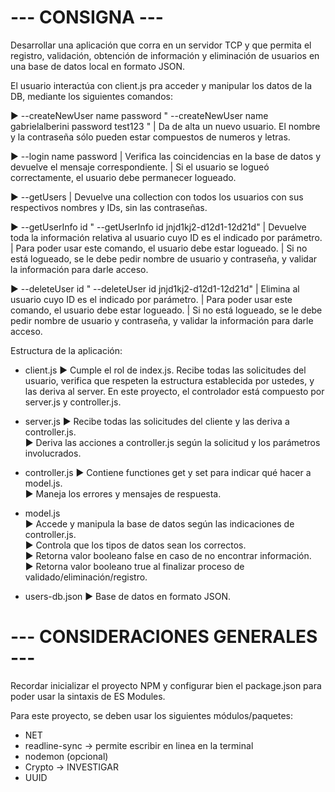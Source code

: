 # --- CONSIGNA ---

Desarrollar una aplicación que corra en un servidor TCP y que permita el registro, validación, obtención de información y eliminación de usuarios en una base de datos local en formato JSON.

El usuario interactúa con client.js pra acceder y manipular los datos de la DB, mediante los siguientes comandos:

► --createNewUser name <username> password <password>
" --createNewUser name gabrielalberini password test123 "
| Da de alta un nuevo usuario. El nombre y la contraseña sólo pueden estar compuestos de numeros y letras.

► --login name <username> password <password>
| Verifica las coincidencias en la base de datos y devuelve el mensaje correspondiente.
| Si el usuario se logueó correctamente, el usuario debe permanecer logueado.

► --getUsers
| Devuelve una collection con todos los usuarios con sus respectivos nombres y IDs, sin las contraseñas.

► --getUserInfo id <userid>
" --getUserInfo id jnjd1kj2-d12d1-12d21d"
| Devuelve toda la información relativa al usuario cuyo ID es el indicado por parámetro.
| Para poder usar este comando, el usuario debe estar logueado.
| Si no está logueado, se le debe pedir nombre de usuario y contraseña, y validar la información para darle acceso.

► --deleteUser id <userid>
" --deleteUser id jnjd1kj2-d12d1-12d21d"
| Elimina al usuario cuyo ID es el indicado por parámetro.
| Para poder usar este comando, el usuario debe estar logueado.
| Si no está logueado, se le debe pedir nombre de usuario y contraseña, y validar la información para darle acceso.

Estructura de la aplicación:

- client.js
  ► Cumple el rol de index.js. Recibe todas las solicitudes del usuario, verifica que respeten la estructura establecida por ustedes, y las deriva al server. En este proyecto, el controlador está compuesto por server.js y controller.js.

- server.js
  ► Recibe todas las solicitudes del cliente y las deriva a controller.js.  
  ► Deriva las acciones a controller.js según la solicitud y los parámetros involucrados.

- controller.js
  ► Contiene functiones get y set para indicar qué hacer a model.js.  
  ► Maneja los errores y mensajes de respuesta.

- model.js  
  ► Accede y manipula la base de datos según las indicaciones de controller.js.  
  ► Controla que los tipos de datos sean los correctos.  
  ► Retorna valor booleano false en caso de no encontrar información.  
  ► Retorna valor booleano true al finalizar proceso de validado/eliminación/registro.

- users-db.json
  ► Base de datos en formato JSON.

# --- CONSIDERACIONES GENERALES ---

Recordar inicializar el proyecto NPM y configurar bien el package.json para poder usar la sintaxis de ES Modules.

Para este proyecto, se deben usar los siguientes módulos/paquetes:

- NET
- readline-sync -> permite escribir en linea en la terminal
- nodemon (opcional)
- Crypto -> INVESTIGAR
- UUID
